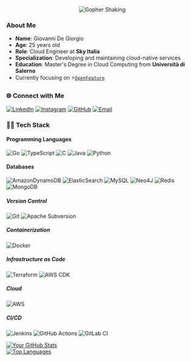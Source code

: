 
<div align="center">
    <img src="https://media.tenor.com/hD56X-Q5AzMAAAAi/gopher.gif" alt="Gopher Shaking">  



</div>

### About Me


- **Name**: Giovanni De Giorgio
- **Age**: 25 years old
- **Role**: Cloud Engineer at **Sky Italia**
- **Specialization**: Developing and maintaining cloud-native services
- **Education**: Master's Degree in Cloud Computing from **Università di Salerno**
- Currently focusing on ⚡[`OpenFeature`](https://openfeature.dev/)


### 🌐 Connect with Me

[![LinkedIn](https://img.shields.io/badge/LinkedIn-blue?style=for-the-badge&logo=linkedin&logoColor=white)](https://www.linkedin.com/in/gdegiorgio/)
[![Instagram](https://img.shields.io/badge/Instagram-red?style=for-the-badge&logo=instagram&logoColor=white)](https://www.instagram.com/gioddiggi/)
[![GitHub](https://img.shields.io/badge/GitHub-%23121011.svg?style=for-the-badge&logo=github&logoColor=white)](https://github.com/gdegiorgio)
[![Email](https://img.shields.io/badge/Email-D14836?style=for-the-badge&logo=gmail&logoColor=white)](mailto:giovannidegiorgio1999@gmail.com)


### 👨‍💻 Tech Stack

#### Programming Languages

![Go](https://img.shields.io/badge/go-%2300ADD8.svg?style=for-the-badge&logo=go&logoColor=white)
![TypeScript](https://img.shields.io/badge/typescript-%23007ACC.svg?style=for-the-badge&logo=typescript&logoColor=white)
 ![C](https://img.shields.io/badge/c-%2300599C.svg?style=for-the-badge&logo=c&logoColor=white) 
 ![Java](https://img.shields.io/badge/java-red.svg?style=for-the-badge&logo=java&logoColor=black)
 ![Python](https://img.shields.io/badge/python-orange?style=for-the-badge&logo=python&logoColor=white)

 #### Databases

![AmazonDynamoDB](https://img.shields.io/badge/Amazon%20DynamoDB-4053D6?style=for-the-badge&logo=Amazon%20DynamoDB&logoColor=white) ![ElasticSearch](https://img.shields.io/badge/-ElasticSearch-005571?style=for-the-badge&logo=elasticsearch)  ![MySQL](https://img.shields.io/badge/mysql-4479A1.svg?style=for-the-badge&logo=mysql&logoColor=white) ![Neo4J](https://img.shields.io/badge/Neo4j-008CC1?style=for-the-badge&logo=neo4j&logoColor=white) ![Redis](https://img.shields.io/badge/redis-%23DD0031.svg?style=for-the-badge&logo=redis&logoColor=white) ![MongoDB](https://img.shields.io/badge/MongoDB-%234ea94b.svg?style=for-the-badge&logo=mongodb&logoColor=white)

##### Version Control
![Git](https://img.shields.io/badge/-Git-F05032?style=for-the-badge&logo=git&logoColor=white) ![Apache Subversion](https://img.shields.io/badge/subversion-%23809CC9.svg?style=for-the-badge&logo=subversion&logoColor=white)

##### Containerization
![Docker](https://img.shields.io/badge/-Docker-2496ED?style=for-the-badge&logo=docker&logoColor=white)

##### Infrastructure as Code
![Terraform](https://img.shields.io/badge/terraform-%235835CC.svg?style=for-the-badge&logo=terraform&logoColor=white)
![AWS CDK](https://img.shields.io/badge/CDK-%23FF9900.svg?style=for-the-badge&logo=amazon&logoColor=white)

##### Cloud
![AWS](https://img.shields.io/badge/AWS-%23FF9900.svg?style=for-the-badge&logo=amazon&logoColor=white)

##### CI/CD
![Jenkins](https://img.shields.io/badge/jenkins-red.svg?style=for-the-badge&logo=jenkins&logoColor=white)
![GitHub Actions](https://img.shields.io/badge/github%20actions-%232671E5.svg?style=for-the-badge&logo=githubactions&logoColor=white) ![GitLab CI](https://img.shields.io/badge/gitlab%20ci-orange.svg?style=for-the-badge&logo=gitlab&logoColor=white)





[![Your GitHub Stats](https://github-readme-stats.vercel.app/api?username=gdegiorgio&show_icons=true&theme=midnight-purple)](https://github.com/gdegiorgio)  
[![Top Languages](https://github-readme-stats.vercel.app/api/top-langs/?username=gdegiorgio&layout=compact&theme=midnight-purple)](https://github.com/gdegiorgio)
